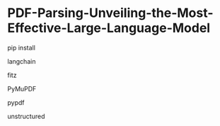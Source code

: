 # PDF-Parsing-Unveiling-the-Most-Effective-Large-Language-Model



pip install

langchain

fitz

PyMuPDF

pypdf

unstructured